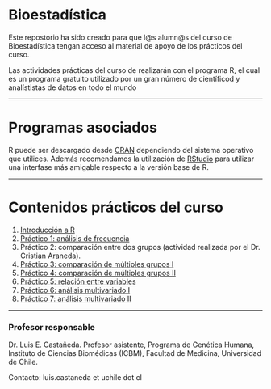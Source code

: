 # Bioestadística

Este repostorio ha sido creado para que l@s alumn@s del curso de Bioestadística tengan acceso al material de apoyo de los prácticos del curso. 

Las actividades prácticas del curso de realizarán con el programa R, el cual es un programa gratuito utilizado por un gran número de científicod y analístistas de datos en todo el mundo

---
# Programas asociados

R puede ser descargado desde [CRAN](https://cran.r-project.org/) dependiendo del sistema operativo que utilices.
Además recomendamos la utilización de [RStudio](https://www.rstudio.com/products/rstudio/download/) para utilizar una interfase más amigable respecto a la versión base de R.

---
# Contenidos prácticos del curso
1. [Introducción a R](https://github.com/lecastaneda/Bioestadistica/blob/main/Intro_R.R)
2. [Práctico 1: análisis de frecuencia](https://github.com/lecastaneda/Bioestadistica/blob/main/Pr%C3%A1ctico%201.md)
3. Práctico 2: comparación entre dos grupos (actividad realizada por el Dr. Cristian Araneda).
4. [Práctico 3: comparación de múltiples grupos I](https://github.com/lecastaneda/Bioestadistica/blob/main/Pr%C3%A1ctico3.md)
5. [Práctico 4: comparación de múltiples grupos II](https://github.com/lecastaneda/Bioestadistica/blob/main/Practico4.md)
6. [Práctico 5: relación entre variables](https://github.com/lecastaneda/Bioestadistica/blob/main/Practico5.md)
7. [Práctico 6: análisis multivariado I](https://github.com/lecastaneda/Bioestadistica/blob/main/Pr%C3%A1ctico6.md)
8. [Práctico 7: análisis multivariado II](https://github.com/lecastaneda/Bioestadistica/blob/main/Practico7.md)


---
### Profesor responsable

Dr. Luis E. Castañeda. Profesor asistente, Programa de Genética Humana, Instituto de Ciencias Biomédicas (ICBM), Facultad de Medicina, Universidad de Chile.

Contacto: luis.castaneda et uchile dot cl
